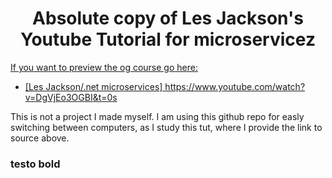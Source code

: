 <h1 align="center">Absolute copy of Les Jackson's Youtube Tutorial for microservicez</h1>

<p align="center"><a href="https://www.youtube.com/watch?v=DgVjEo3OGBI&t=0s" rel="nofollow">

If you want to preview the og course go here:
- [Les Jackson/.net microservices] https://www.youtube.com/watch?v=DgVjEo3OGBI&t=0s

This is not a project I made myself. I am using this github repo for easly switching between computers, as I study this tut, where I provide the link to source above.

### testo bold
